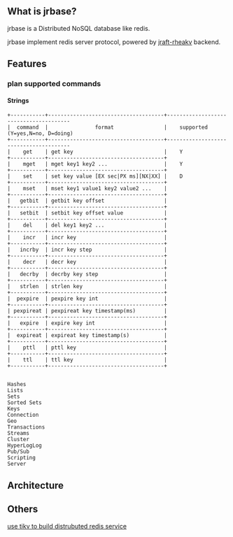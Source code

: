## What is jrbase?

jrbase is a Distributed NoSQL database like redis.

jrbase implement redis server protocol, powered by [jraft-rheakv](https://github.com/sofastack/sofa-jraft/tree/master/jraft-rheakv) backend.

## Features

### plan supported commands

#### Strings
```
+-----------+-------------------------------------+---------------------------------------
|  command  |               format                |    supported (Y=yes,N=no, D=doing)
+-----------+-------------------------------------+---------------------------------------
|    get    | get key                             |    Y
+-----------+-------------------------------------+
|    mget   | mget key1 key2 ...                  |    Y
+-----------+-------------------------------------+
|    set    | set key value [EX sec|PX ms][NX|XX] |    D
+-----------+-------------------------------------+
|    mset   | mset key1 value1 key2 value2 ...    |
+-----------+-------------------------------------+
|   getbit  | getbit key offset                   |    
+-----------+-------------------------------------+
|   setbit  | setbit key offset value             |
+-----------+-------------------------------------+
|    del    | del key1 key2 ...                   |
+-----------+-------------------------------------+
|    incr   | incr key                            |
+-----------+-------------------------------------+
|   incrby  | incr key step                       |
+-----------+-------------------------------------+
|    decr   | decr key                            |
+-----------+-------------------------------------+
|   decrby  | decrby key step                     |
+-----------+-------------------------------------+
|   strlen  | strlen key                          |
+-----------+-------------------------------------+
|  pexpire  | pexpire key int                     |
+-----------+-------------------------------------+
| pexpireat | pexpireat key timestamp(ms)         |
+-----------+-------------------------------------+
|   expire  | expire key int                      |
+-----------+-------------------------------------+
|  expireat | expireat key timestamp(s)           |
+-----------+-------------------------------------+
|    pttl   | pttl key                            |
+-----------+-------------------------------------+
|    ttl    | ttl key                             |
+-----------+-------------------------------------+


Hashes
Lists
Sets
Sorted Sets
Keys
Connection
Geo
Transactions
Streams
Cluster
HyperLogLog
Pub/Sub
Scripting
Server

```
## Architecture


## Others

[use tikv to build distrubuted redis service](https://pingcap.com/blog-cn/use-tikv-to-build-distributed-redis-service/)
